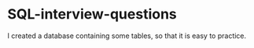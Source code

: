 # SQL-interview-questions
I created a database containing some tables, so that it is easy to practice.

